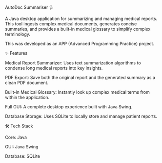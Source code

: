 AutoDoc Summariser 🩺

A Java desktop application for summarizing and managing medical reports. This tool ingests complex medical documents, generates concise summaries, and provides a built-in medical glossary to simplify complex terminology.

This was developed as an APP (Advanced Programming Practice) project.

✨ Features

Medical Report Summarizer: Uses text summarization algorithms to condense long medical reports into key insights.

PDF Export: Save both the original report and the generated summary as a clean PDF document.

Built-in Medical Glossary: Instantly look up complex medical terms from within the application.

Full GUI: A complete desktop experience built with Java Swing.

Database Storage: Uses SQLite to locally store and manage patient reports.

🛠️ Tech Stack

Core: Java

GUI: Java Swing

Database: SQLite
